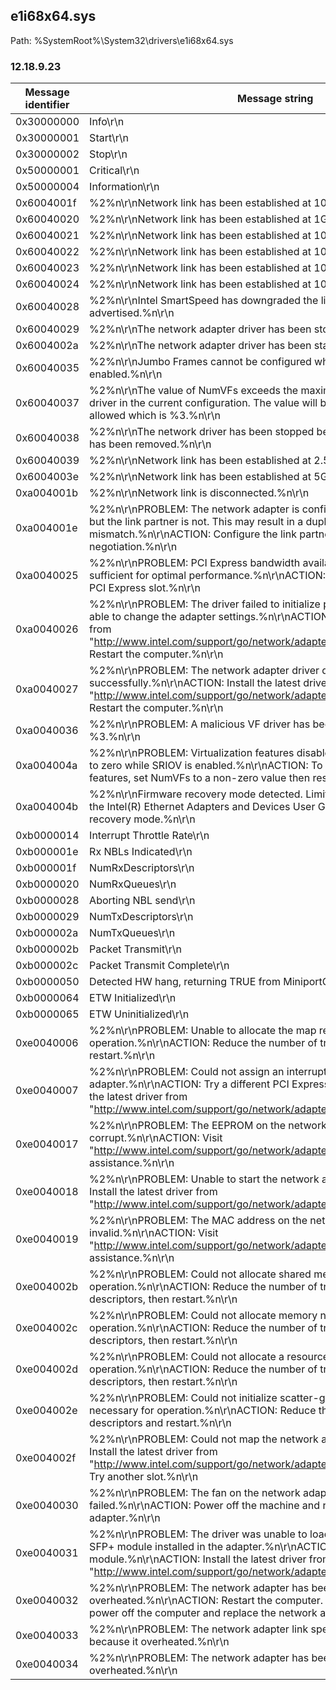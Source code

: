 ## e1i68x64.sys

Path: %SystemRoot%\System32\drivers\e1i68x64.sys

### 12.18.9.23

Message identifier | Message string
--- | ---
0x30000000 | Info\r\n
0x30000001 | Start\r\n
0x30000002 | Stop\r\n
0x50000001 | Critical\r\n
0x50000004 | Information\r\n
0x6004001f | %2%n\r\nNetwork link has been established at 10Gbps full duplex.%n\r\n
0x60040020 | %2%n\r\nNetwork link has been established at 1Gbps full duplex.%n\r\n
0x60040021 | %2%n\r\nNetwork link has been established at 100Mbps full duplex.%n\r\n
0x60040022 | %2%n\r\nNetwork link has been established at 100Mbps half duplex.%n\r\n
0x60040023 | %2%n\r\nNetwork link has been established at 10Mbps full duplex.%n\r\n
0x60040024 | %2%n\r\nNetwork link has been established at 10Mbps half duplex.%n\r\n
0x60040028 | %2%n\r\nIntel SmartSpeed has downgraded the link speed from the maximum advertised.%n\r\n
0x60040029 | %2%n\r\nThe network adapter driver has been stopped.%n\r\n
0x6004002a | %2%n\r\nThe network adapter driver has been started.%n\r\n
0x60040035 | %2%n\r\nJumbo Frames cannot be configured when MACSec is enabled.%n\r\n
0x60040037 | %2%n\r\nThe value of NumVFs exceeds the maximum value allowed by the driver in the current configuration. The value will be set to the maximum allowed which is %3.%n\r\n
0x60040038 | %2%n\r\nThe network driver has been stopped because the network adapter has been removed.%n\r\n
0x60040039 | %2%n\r\nNetwork link has been established at 2.5Gbps full duplex.%n\r\n
0x6004003e | %2%n\r\nNetwork link has been established at 5Gbps full duplex.%n\r\n
0xa004001b | %2%n\r\nNetwork link is disconnected.%n\r\n
0xa004001e | %2%n\r\nPROBLEM: The network adapter is configured for auto-negotiation but the link partner is not.  This may result in a duplex mismatch.%n\r\nACTION: Configure the link partner for auto-negotiation.%n\r\n
0xa0040025 | %2%n\r\nPROBLEM: PCI Express bandwidth available for this adapter is not sufficient for optimal performance.%n\r\nACTION: Move the adapter to a x8 PCI Express slot.%n\r\n
0xa0040026 | %2%n\r\nPROBLEM: The driver failed to initialize properly.  You may not be able to change the adapter settings.%n\r\nACTION: Install the latest driver from "http://www.intel.com/support/go/network/adapter/home.htm".%n\r\nACTION: Restart the computer.%n\r\n
0xa0040027 | %2%n\r\nPROBLEM: The network adapter driver did not unload successfully.%n\r\nACTION: Install the latest driver from "http://www.intel.com/support/go/network/adapter/home.htm".%n\r\nACTION: Restart the computer.%n\r\n
0xa0040036 | %2%n\r\nPROBLEM: A malicious VF driver has been detected on VF ID %3.%n\r\n
0xa004004a | %2%n\r\nPROBLEM: Virtualization features disabled because NumVFs was set to zero while SRIOV is enabled.%n\r\nACTION: To enable virtualization features, set NumVFs to a non-zero value then restart the adapter.%n\r\n
0xa004004b | %2%n\r\nFirmware recovery mode detected. Limiting functionality. Refer to the Intel(R) Ethernet Adapters and Devices User Guide for details on firmware recovery mode.%n\r\n
0xb0000014 | Interrupt Throttle Rate\r\n
0xb000001e | Rx NBLs Indicated\r\n
0xb000001f | NumRxDescriptors\r\n
0xb0000020 | NumRxQueues\r\n
0xb0000028 | Aborting NBL send\r\n
0xb0000029 | NumTxDescriptors\r\n
0xb000002a | NumTxQueues\r\n
0xb000002b | Packet Transmit\r\n
0xb000002c | Packet Transmit Complete\r\n
0xb0000050 | Detected HW hang, returning TRUE from MiniportCheckForHangEx\r\n
0xb0000064 | ETW Initialized\r\n
0xb0000065 | ETW Uninitialized\r\n
0xe0040006 | %2%n\r\nPROBLEM: Unable to allocate the map registers necessary for operation.%n\r\nACTION: Reduce the number of transmit descriptors and restart.%n\r\n
0xe0040007 | %2%n\r\nPROBLEM: Could not assign an interrupt for the network adapter.%n\r\nACTION: Try a different PCI Express slot.%n\r\nACTION: Install the latest driver from "http://www.intel.com/support/go/network/adapter/home.htm".%n\r\n
0xe0040017 | %2%n\r\nPROBLEM: The EEPROM on the network adapter may be corrupt.%n\r\nACTION: Visit "http://www.intel.com/support/go/network/adapter/home.htm" for assistance.%n\r\n
0xe0040018 | %2%n\r\nPROBLEM: Unable to start the network adapter.%n\r\nACTION: Install the latest driver from "http://www.intel.com/support/go/network/adapter/home.htm".%n\r\n
0xe0040019 | %2%n\r\nPROBLEM: The MAC address on the network adapter is invalid.%n\r\nACTION: Visit "http://www.intel.com/support/go/network/adapter/home.htm" for assistance.%n\r\n
0xe004002b | %2%n\r\nPROBLEM: Could not allocate shared memory necessary for operation.%n\r\nACTION: Reduce the number of transmit and receive descriptors, then restart.%n\r\n
0xe004002c | %2%n\r\nPROBLEM: Could not allocate memory necessary for operation.%n\r\nACTION: Reduce the number of transmit and receive descriptors, then restart.%n\r\n
0xe004002d | %2%n\r\nPROBLEM: Could not allocate a resource pool necessary for operation.%n\r\nACTION: Reduce the number of transmit and receive descriptors, then restart.%n\r\n
0xe004002e | %2%n\r\nPROBLEM: Could not initialize scatter-gather DMA resources necessary for operation.%n\r\nACTION: Reduce the number of transmit descriptors and restart.%n\r\n
0xe004002f | %2%n\r\nPROBLEM: Could not map the network adapter flash.%n\r\nACTION: Install the latest driver from "http://www.intel.com/support/go/network/adapter/home.htm".%n\r\nACTION: Try another slot.%n\r\n
0xe0040030 | %2%n\r\nPROBLEM: The fan on the network adapter has failed.%n\r\nACTION: Power off the machine and replace the network adapter.%n\r\n
0xe0040031 | %2%n\r\nPROBLEM: The driver was unable to load due to an unsupported SFP+ module installed in the adapter.%n\r\nACTION: Replace the module.%n\r\nACTION: Install the latest driver from "http://www.intel.com/support/go/network/adapter/home.htm".%n\r\n
0xe0040032 | %2%n\r\nPROBLEM: The network adapter has been stopped because it has overheated.%n\r\nACTION: Restart the computer. If the problem persists, power off the computer and replace the network adapter.%n\r\n
0xe0040033 | %2%n\r\nPROBLEM: The network adapter link speed was downshifted because it overheated.%n\r\n
0xe0040034 | %2%n\r\nPROBLEM: The network adapter has been stopped because it has overheated.%n\r\n
